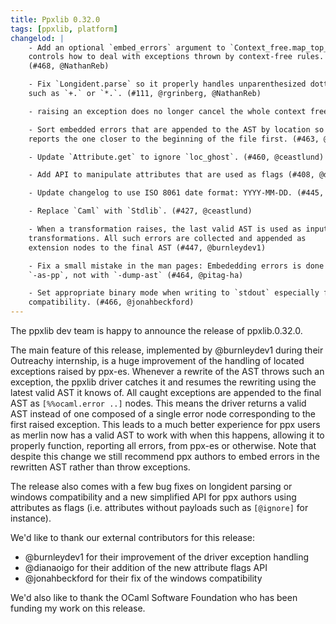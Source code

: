```yaml
---
title: Ppxlib 0.32.0
tags: [ppxlib, platform]
changelod: |
    - Add an optional `embed_errors` argument to `Context_free.map_top_down` that
    controls how to deal with exceptions thrown by context-free rules.
    (#468, @NathanReb)

    - Fix `Longident.parse` so it properly handles unparenthesized dotted operators
    such as `+.` or `*.`. (#111, @rgrinberg, @NathanReb)

    - raising an exception does no longer cancel the whole context free phase(#453, @burnleydev1)

    - Sort embedded errors that are appended to the AST by location so the compiler
    reports the one closer to the beginning of the file first. (#463, @NathanReb)

    - Update `Attribute.get` to ignore `loc_ghost`. (#460, @ceastlund)

    - Add API to manipulate attributes that are used as flags (#408, @dianaoigo)

    - Update changelog to use ISO 8061 date format: YYYY-MM-DD. (#445, @ceastlund)

    - Replace `Caml` with `Stdlib`. (#427, @ceastlund)

    - When a transformation raises, the last valid AST is used as input to the upcoming
    transformations. All such errors are collected and appended as
    extension nodes to the final AST (#447, @burnleydev1)

    - Fix a small mistake in the man pages: Embededding errors is done by default with
    `-as-pp`, not with `-dump-ast` (#464, @pitag-ha)

    - Set appropriate binary mode when writing to `stdout` especially for Windows
    compatibility. (#466, @jonahbeckford)
---
```


The ppxlib dev team is happy to announce the release of ppxlib.0.32.0.

The main feature of this release, implemented by @burnleydev1 during their Outreachy internship, is a huge improvement of the handling of located exceptions raised by ppx-es. Whenever a rewrite of the AST throws such an exception, the ppxlib driver catches it and resumes the rewriting using the latest valid AST it knows of. All caught exceptions are appended to the final AST as `[%%ocaml.error ..]` nodes. This means the driver returns a valid AST instead of one composed of a single error node corresponding to the first raised exception.
This leads to a much better experience for ppx users as merlin now has a valid AST to work with when this happens, allowing it to properly function, reporting all errors, from ppx-es or otherwise.
Note that despite this change we still recommend ppx authors to embed errors in the rewritten AST rather than throw exceptions.

The release also comes with a few bug fixes on longident parsing or windows compatibility and a new simplified API for ppx authors using attributes as flags (i.e.  attributes without payloads such as `[@ignore]` for instance). 

We'd like to thank our external contributors for this release:
- @burnleydev1 for their improvement of the driver exception handling
- @dianaoigo for their addition of the new attribute flags API
- @jonahbeckford for their fix of the windows compatibility

We'd also like to thank the OCaml Software Foundation who has been funding my work on this release.
